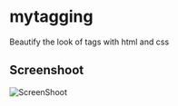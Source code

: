 mytagging
=========
Beautify the look of tags with html  and css

<h2>Screenshoot</h2>

![ScreenShoot](https://pbs.twimg.com/media/Bg2BpxWCAAA0Bbz.png)

